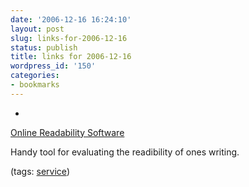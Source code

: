 ```yaml
---
date: '2006-12-16 16:24:10'
layout: post
slug: links-for-2006-12-16
status: publish
title: links for 2006-12-16
wordpress_id: '150'
categories:
- bookmarks
---
```



	
  * 
		

[Online Readability Software](http://readability.online-web-software.com/demo.php)


		

Handy tool for evaluating the readibility of ones writing.


		

(tags: [service](http://del.icio.us/eob/service))


	



